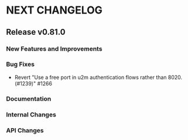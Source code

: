 # NEXT CHANGELOG

## Release v0.81.0

### New Features and Improvements

### Bug Fixes
* Revert "Use a free port in u2m authentication flows rather than 8020. (#1239)" #1266

### Documentation

### Internal Changes

### API Changes
